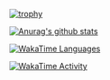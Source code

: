 [![trophy](https://github-profile-trophy.vercel.app/?username=laitingsheng&theme=discord&row=1&column=6)](https://github.com/laitingsheng)

[![Anurag's github stats](https://github-readme-stats.vercel.app/api?username=laitingsheng&count_private=true&show_icons=true&theme=github_dark)](https://github.com/laitingsheng)

[![WakaTime Languages](https://wakatime.com/share/@laitingsheng/b241bcbc-cc39-455b-bdaa-aa949d91b3c5.svg)](https://github.com/laitingsheng)

[![WakaTime Activity](https://wakatime.com/share/@laitingsheng/8b3ebe9a-6a85-492d-8d16-966dac058d6c.png)](https://github.com/laitingsheng)
